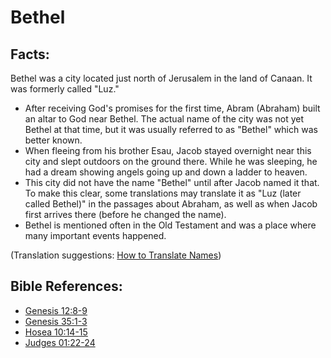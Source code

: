 # Bethel #

## Facts: ##

Bethel was a city located just north of Jerusalem in the land of Canaan. It was formerly called "Luz."

* After receiving God's promises for the first time, Abram (Abraham) built an altar to God near Bethel. The actual name of the city was not yet Bethel at that time, but it was usually referred to as "Bethel" which was better known.
* When fleeing from his brother Esau, Jacob stayed overnight near this city and slept outdoors on the ground there. While he was sleeping, he had a dream showing angels going up and down a ladder to heaven.
* This city did not have the name "Bethel" until after Jacob named it that. To make this clear, some translations may translate it as "Luz (later called Bethel)" in the passages about Abraham, as well as when Jacob first arrives there (before he changed the name).
* Bethel is mentioned often in the Old Testament and was a place where many important events happened.

(Translation suggestions: [How to Translate Names](en/ta-vol1/translate/man/translate-names))



## Bible References: ##

* [Genesis 12:8-9](en/tn/gen/help/12/08)
* [Genesis 35:1-3](en/tn/gen/help/35/01)
* [Hosea 10:14-15](en/tn/hos/help/10/14)
* [Judges 01:22-24](en/tn/jdg/help/01/22)
